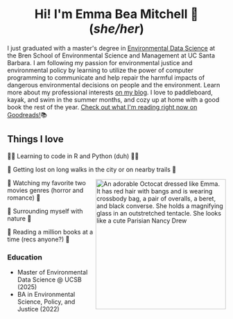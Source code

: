 <h1 align="center">Hi! I'm Emma Bea Mitchell 🐝 (<em>she/her</em>)</h1>

I just graduated with a master's degree in [Environmental Data Science](https://bren.ucsb.edu/masters-programs/master-environmental-data-science/academics-meds-program) at the Bren School of Environmental Science and Management at UC Santa Barbara. I am following my passion for environmental justice and environmental policy by learning to utilize the power of computer programming to communicate and help repair the harmful impacts of dangerous environmental decisions on people and the environment. Learn more about my professional interests [on my blog](emmabeamitchell.github.io). I love to paddleboard, kayak, and swim in the summer months, and cozy up at home with a good book the rest of the year. [Check out what I'm reading right now on Goodreads!](https://www.goodreads.com/user/show/21705329-emma-mitchell)📚

## Things I love 

👩‍💻 Learning to code in R and Python (duh) 👩‍💻

🌲 Getting lost on long walks in the city or on nearby trails 🌲

<img align='right' src='https://github.com/user-attachments/assets/e0a8e300-f185-4c38-8f9f-fa7907d6c68e' width='300' alt="An adorable Octocat dressed like Emma. It has red hair with bangs and is wearing crossbody bag, a pair of overalls, a beret, and black converse. She holds a magnifying glass in an outstretched tentacle. She looks like a cute Parisian Nancy Drew">

🧟 Watching my favorite two movies genres (horror and romance) 💌

🌸 Surrounding myself with nature 🌸

📖 Reading a million books at a time (recs anyone?) 📖


### Education

- Master of Environmental Data Science @ UCSB (2025)
- BA in Environmental Science, Policy, and Justice (2022)



<!--
**emmabeamitchell/emmabeamitchell** is a ✨ _special_ ✨ repository because its `README.md` (this file) appears on your GitHub profile.
-->
